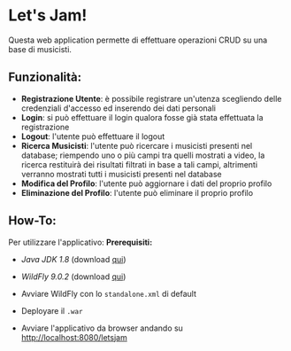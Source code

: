 # Let's Jam!
Questa web application permette di effettuare operazioni CRUD su una base di musicisti.

## Funzionalità:
- **Registrazione Utente**: è possibile registrare un'utenza scegliendo delle credenziali d'accesso ed inserendo dei dati personali
- **Login**: si può effettuare il login qualora fosse già stata effettuata la registrazione
- **Logout**: l'utente può effettuare il logout
- **Ricerca Musicisti**: l'utente può ricercare i musicisti presenti nel database; riempendo uno o più campi tra quelli mostrati a video, la ricerca restituirà dei risultati filtrati in base a tali campi, altrimenti verranno mostrati tutti i musicisti presenti nel database
- **Modifica del Profilo**: l'utente può aggiornare i dati del proprio profilo
- **Eliminazione del Profilo**: l'utente può eliminare il proprio profilo

## How-To:
Per utilizzare l'applicativo:
**Prerequisiti:**
 - _Java JDK 1.8_ (download [qui](https://www.oracle.com/technetwork/java/javase/downloads/jdk8-downloads-2133151.html))
 - _WildFly 9.0.2_ (download [qui](https://download.jboss.org/wildfly/9.0.2.Final/wildfly-9.0.2.Final.zip))

- Avviare WildFly con lo `standalone.xml` di default
- Deployare il `.war`
- Avviare l'applicativo da browser andando su [http://localhost:8080/letsjam](http://localhost:8080/letsjam)